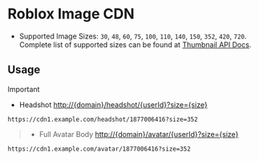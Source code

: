 # Roblox Image CDN

- Supported Image Sizes: `30`, `48`, `60`, `75`, `100`, `110`, `140`, `150`, `352`, `420`, `720`. Complete list of supported sizes can be found at [Thumbnail API Docs](https://thumbnails.roblox.com/docs/index.html).

## Usage

> [!Important]
> - Headshot [http://{domain}/headshot/{userId}?size={size}](https://cdn.bloxboost.com/headshot/1877006416?size=352)
  ```
  https://cdn1.example.com/headshot/1877006416?size=352
  ```
> - Full Avatar Body [http://{domain}/avatar/{userId}?size={size}](https://cdn.bloxboost.com/avatar/1877006416?size=352)
  ```
  https://cdn1.example.com/avatar/1877006416?size=352
  ```

